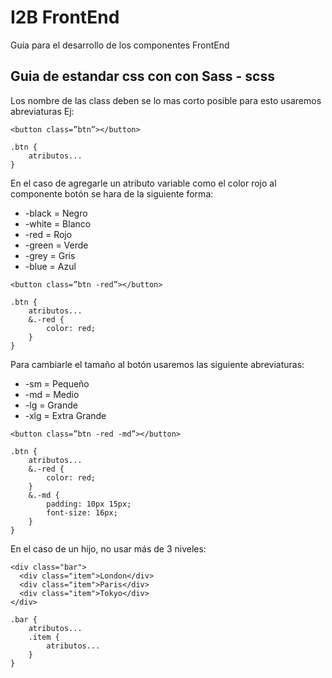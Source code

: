 I2B FrontEnd
===

Guia para el desarrollo de los componentes FrontEnd

## Guia de estandar css con con Sass - scss

Los nombre de las class deben se lo mas corto posible para esto usaremos abreviaturas Ej:

```
<button class=”btn”></button>

.btn {
	atributos...
}
```

En el caso de agregarle un atributo variable como el color rojo al componente botón se hara de la siguiente forma:

- -black = Negro
- -white = Blanco
- -red   = Rojo
- -green = Verde
- -grey  = Gris
- -blue  = Azul

```
<button class=”btn -red”></button>

.btn {
	atributos...
	&.-red {
		color: red;
	}
}
```

Para cambiarle el tamaño al botón usaremos las siguiente abreviaturas:

- -sm  = Pequeño
- -md  = Medio
- -lg  = Grande
- -xlg = Extra Grande

```
<button class=”btn -red -md”></button>

.btn {
	atributos...
	&.-red {
		color: red;
	}
	&.-md {
		padding: 10px 15px;
		font-size: 16px;
	}
}
```

En el caso de un hijo, no usar más de 3 niveles:

```
<div class="bar">
  <div class="item">London</div>
  <div class="item">Paris</div>
  <div class="item">Tokyo</div>
</div>

.bar {
	atributos...
	.item {
		atributos...
	}
}
```
